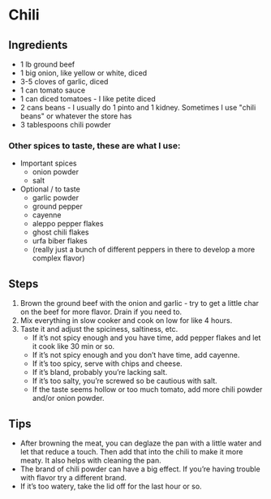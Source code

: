 # Chili

## Ingredients

- 1 lb ground beef
- 1 big onion, like yellow or white, diced
- 3-5 cloves of garlic, diced
- 1 can tomato sauce
- 1 can diced tomatoes - I like petite diced
- 2 cans beans - I usually do 1 pinto and 1 kidney. Sometimes I use "chili beans" or whatever the store has
- 3 tablespoons chili powder

### Other spices to taste, these are what I use:

- Important spices
    - onion powder
    - salt
- Optional / to taste
    - garlic powder
    - ground pepper
    - cayenne
    - aleppo pepper flakes
    - ghost chili flakes
    - urfa biber flakes
    - (really just a bunch of different peppers in there to develop a more complex flavor)

## Steps

1. Brown the ground beef with the onion and garlic - try to get a little char on the beef for more flavor. Drain if you need to.
2. Mix everything in slow cooker and cook on low for like 4 hours.
3. Taste it and adjust the spiciness, saltiness, etc.
    - If it’s not spicy enough and you have time, add pepper flakes and let it cook like 30 min or so.
    - If it’s not spicy enough and you don’t have time, add cayenne.
    - If it’s too spicy, serve with chips and cheese.
    - If it’s bland, probably you’re lacking salt.
    - If it’s too salty, you’re screwed so be cautious with salt.
    - If the taste seems hollow or too much tomato, add more chili powder and/or onion powder.

## Tips
- After browning the meat, you can deglaze the pan with a little water and let that reduce a touch. Then add that into the chili to make it more meaty. It also helps with cleaning the pan.
- The brand of chili powder can have a big effect. If you’re having trouble with flavor try a different brand.
- If it’s too watery, take the lid off for the last hour or so.